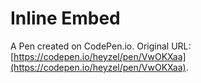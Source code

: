 # Inline Embed

A Pen created on CodePen.io. Original URL: [https://codepen.io/heyzel/pen/VwOKXaa](https://codepen.io/heyzel/pen/VwOKXaa).

